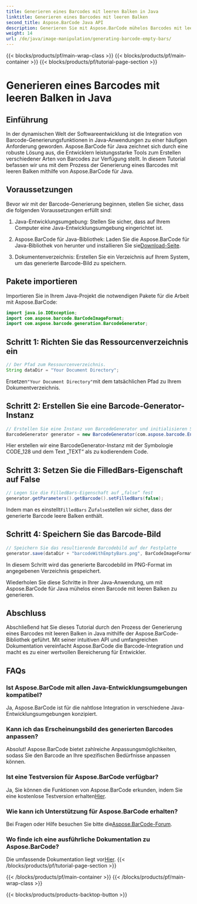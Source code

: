 ```yaml
---
title: Generieren eines Barcodes mit leeren Balken in Java
linktitle: Generieren eines Barcodes mit leeren Balken
second_title: Aspose.BarCode Java API
description: Generieren Sie mit Aspose.BarCode mühelos Barcodes mit leeren Balken in Java. Passen Sie das Erscheinungsbild an und integrieren Sie es nahtlos. Entdecken Sie jetzt das Tutorial!
weight: 14
url: /de/java/image-manipulation/generating-barcode-empty-bars/
---
```


{{< blocks/products/pf/main-wrap-class >}}
{{< blocks/products/pf/main-container >}}
{{< blocks/products/pf/tutorial-page-section >}}

# Generieren eines Barcodes mit leeren Balken in Java


## Einführung

In der dynamischen Welt der Softwareentwicklung ist die Integration von Barcode-Generierungsfunktionen in Java-Anwendungen zu einer häufigen Anforderung geworden. Aspose.BarCode für Java zeichnet sich durch eine robuste Lösung aus, die Entwicklern leistungsstarke Tools zum Erstellen verschiedener Arten von Barcodes zur Verfügung stellt. In diesem Tutorial befassen wir uns mit dem Prozess der Generierung eines Barcodes mit leeren Balken mithilfe von Aspose.BarCode für Java.

## Voraussetzungen

Bevor wir mit der Barcode-Generierung beginnen, stellen Sie sicher, dass die folgenden Voraussetzungen erfüllt sind:

1. Java-Entwicklungsumgebung: Stellen Sie sicher, dass auf Ihrem Computer eine Java-Entwicklungsumgebung eingerichtet ist.

2.  Aspose.BarCode für Java-Bibliothek: Laden Sie die Aspose.BarCode für Java-Bibliothek von herunter und installieren Sie sie[Download-Seite](https://releases.aspose.com/barcode/java/).

3. Dokumentenverzeichnis: Erstellen Sie ein Verzeichnis auf Ihrem System, um das generierte Barcode-Bild zu speichern.

## Pakete importieren

Importieren Sie in Ihrem Java-Projekt die notwendigen Pakete für die Arbeit mit Aspose.BarCode:

```java
import java.io.IOException;
import com.aspose.barcode.BarCodeImageFormat;
import com.aspose.barcode.generation.BarcodeGenerator;
```

## Schritt 1: Richten Sie das Ressourcenverzeichnis ein

```java
// Der Pfad zum Ressourcenverzeichnis.
String dataDir = "Your Document Directory";
```

 Ersetzen`"Your Document Directory"`mit dem tatsächlichen Pfad zu Ihrem Dokumentverzeichnis.

## Schritt 2: Erstellen Sie eine Barcode-Generator-Instanz

```java
// Erstellen Sie eine Instanz von BarcodeGenerator und initialisieren Sie sie mit CodeText und Symbologie
BarcodeGenerator generator = new BarcodeGenerator(com.aspose.barcode.EncodeTypes.CODE_128, "TEXT");
```

Hier erstellen wir eine BarcodeGenerator-Instanz mit der Symbologie CODE_128 und dem Text „TEXT“ als zu kodierendem Code.

## Schritt 3: Setzen Sie die FilledBars-Eigenschaft auf False

```java
// Legen Sie die FilledBars-Eigenschaft auf „false“ fest
generator.getParameters().getBarcode().setFilledBars(false);
```

 Indem man es einstellt`FilledBars` Zu`false`stellen wir sicher, dass der generierte Barcode leere Balken enthält.

## Schritt 4: Speichern Sie das Barcode-Bild

```java
// Speichern Sie das resultierende Barcodebild auf der Festplatte
generator.save(dataDir + "barcodeWithEmptyBars.png", BarCodeImageFormat.PNG);
```

In diesem Schritt wird das generierte Barcodebild im PNG-Format im angegebenen Verzeichnis gespeichert.

Wiederholen Sie diese Schritte in Ihrer Java-Anwendung, um mit Aspose.BarCode für Java mühelos einen Barcode mit leeren Balken zu generieren.

## Abschluss

Abschließend hat Sie dieses Tutorial durch den Prozess der Generierung eines Barcodes mit leeren Balken in Java mithilfe der Aspose.BarCode-Bibliothek geführt. Mit seiner intuitiven API und umfangreichen Dokumentation vereinfacht Aspose.BarCode die Barcode-Integration und macht es zu einer wertvollen Bereicherung für Entwickler.

## FAQs

### Ist Aspose.BarCode mit allen Java-Entwicklungsumgebungen kompatibel?
Ja, Aspose.BarCode ist für die nahtlose Integration in verschiedene Java-Entwicklungsumgebungen konzipiert.

### Kann ich das Erscheinungsbild des generierten Barcodes anpassen?
Absolut! Aspose.BarCode bietet zahlreiche Anpassungsmöglichkeiten, sodass Sie den Barcode an Ihre spezifischen Bedürfnisse anpassen können.

### Ist eine Testversion für Aspose.BarCode verfügbar?
 Ja, Sie können die Funktionen von Aspose.BarCode erkunden, indem Sie eine kostenlose Testversion erhalten[Hier](https://releases.aspose.com/).

### Wie kann ich Unterstützung für Aspose.BarCode erhalten?
 Bei Fragen oder Hilfe besuchen Sie bitte die[Aspose.BarCode-Forum](https://forum.aspose.com/c/barcode/13).

### Wo finde ich eine ausführliche Dokumentation zu Aspose.BarCode?
 Die umfassende Dokumentation liegt vor[Hier](https://reference.aspose.com/barcode/java/).
{{< /blocks/products/pf/tutorial-page-section >}}

{{< /blocks/products/pf/main-container >}}
{{< /blocks/products/pf/main-wrap-class >}}

{{< blocks/products/products-backtop-button >}}
